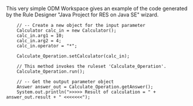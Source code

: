 This very simple ODM Workspace gives an example of the code generated by the Rule Designer "Java Project for RES on Java SE" wizard.

		// -- Create a new object for the input parameter
		Calculator calc_in = new Calculator();
		calc_in.arg1 = 10;
		calc_in.arg2 = 4;
		calc_in.operator = "*";

		Calculate_Operation.setCalculator(calc_in);

		// This method invokes the ruleset 'Calculate_Operation'.
		Calculate_Operation.run();

		// -- Get the output parameter object
		Answer answer_out = Calculate_Operation.getAnswer();
		System.out.println(">>>>> Result of calculation = " + answer_out.result + " <<<<<<<");
  
